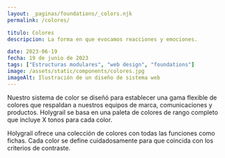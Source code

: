 ```yaml
---
layout: _paginas/foundations/_colors.njk
permalink: /colores/

titulo: Colores
descripcion: La forma en que evocamos reacciones y emociones.

date: 2023-06-19
fecha: 19 de junio de 2023
tags: ["Estructuras modulares", "web design", "foundations"]
image: /assets/static/components/colores.jpg
imageAlt: Ilustración de un diseño de sistema web
---
```


Nuestro sistema de color se diseñó para establecer una gama flexible de colores que respaldan a nuestros equipos de marca, comunicaciones y productos. Holygrail se basa en una paleta de colores de rango completo que incluye X tonos para cada color.

Holygrail ofrece una colección de colores con todas las funciones como fichas. Cada color se define cuidadosamente para que coincida con los criterios de contraste.
